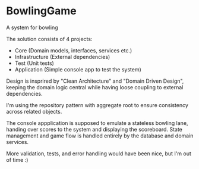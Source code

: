 # BowlingGame
A system for bowling

The solution consists of 4 projects:
- Core (Domain models, interfaces, services etc.)
- Infrastructure (External dependencies)
- Test (Unit tests)
- Application (Simple console app to test the system)

Design is insprired by "Clean Architecture" and "Domain Driven Design", keeping the domain logic central while having loose coupling to external dependencies.

I'm using the repository pattern with aggregate root to ensure consistency across related objects.

The console appplication is supposed to emulate a stateless bowling lane, handing over scores to the system and displaying the scoreboard. State management and game flow is handled entirely by the database and domain services.

More validation, tests, and error handling would have been nice, but I'm out of time :) 
